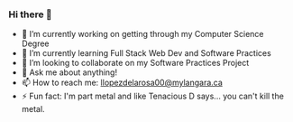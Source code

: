 ### Hi there 👋

- 🔭 I’m currently working on getting through my Computer Science Degree 
- 🌱 I’m currently learning Full Stack Web Dev and Software Practices
- 👯 I’m looking to collaborate on my Software Practices Project
- 💬 Ask me about anything!
- 📫 How to reach me: llopezdelarosa00@mylangara.ca
- ⚡ Fun fact: I'm part metal and like Tenacious D says... you can't kill the metal.

